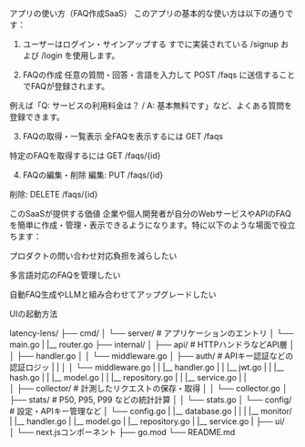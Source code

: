 アプリの使い方（FAQ作成SaaS）
このアプリの基本的な使い方は以下の通りです：

1. ユーザーはログイン・サインアップする
すでに実装されている /signup および /login を使用します。

2. FAQの作成
任意の質問・回答・言語を入力して POST /faqs に送信することでFAQが登録されます。

例えば「Q: サービスの利用料金は？ / A: 基本無料です」など、よくある質問を登録できます。

3. FAQの取得・一覧表示
全FAQを表示するには GET /faqs

特定のFAQを取得するには GET /faqs/{id}

4. FAQの編集・削除
編集: PUT /faqs/{id}

削除: DELETE /faqs/{id}

このSaaSが提供する価値
企業や個人開発者が自分のWebサービスやAPIのFAQを簡単に作成・管理・表示できるようになります。特に以下のような場面で役立ちます：

プロダクトの問い合わせ対応負担を減らしたい

多言語対応のFAQを管理したい

自動FAQ生成やLLMと組み合わせてアップグレードしたい

UIの起動方法

latency-lens/
├── cmd/
│   └── server/           # アプリケーションのエントリ
│       └── main.go
|       |__ router.go
├── internal/
│   ├── api/              # HTTPハンドラなどAPI層
│   │   ├── handler.go
│   │   └── middleware.go
│   ├── auth/             # APIキー認証などの認証ロジッ
|   |
│   │   └── middleware.go
|   |   |__ handler.go
|   |   |__ jwt.go
|   |   |__ hash.go
|   |   |__ model.go
|   |   |__ repository.go
|   |   |__ service.go
|   |  
│   ├── collector/        # 計測したリクエストの保存・取得
│   │   └── collector.go
│   ├── stats/            # P50, P95, P99 などの統計計算
│   │   └── stats.go
│   └── config/           # 設定・APIキー管理など
│       └── config.go
|       |__ database.go
|   |
|   |__ monitor/
|       |__ handler.go
|       |__ model.go
|       |__ repository.go
|       |__ service.go
|
├── ui/                   
│   └── next.jsコンポーネント
├── go.mod
└── README.md


